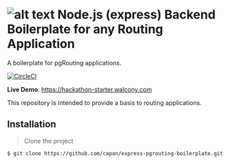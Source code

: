 ![alt text](https://raw.githubusercontent.com/capan/simple-routing-backend/master/yazi.jpg)
Node.js (express) Backend Boilerplate for any Routing Application
==============================================
A boilerplate for pgRouting applications.

[![CircleCI](https://david-dm.org/capan/express-pgrouting-boilerplate.svg)]()

**Live Demo**: https://hackathon-starter.walcony.com

This repository is intended to provide a basis to routing applications.

## Installation

> Clone the project 
```shell
$ git clone https://github.com/capan/express-pgrouting-boilerplate.git
```
